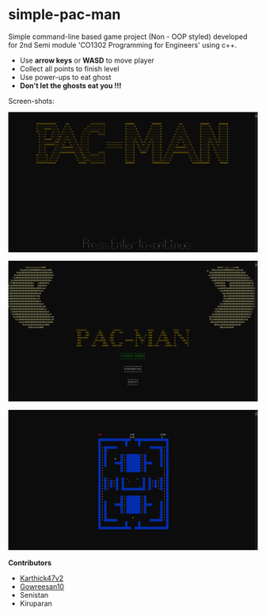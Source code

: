 # simple-pac-man

Simple command-line based game project (Non - OOP styled) developed for 2nd Semi module 'CO1302 Programming for Engineers' using c++.

* Use **arrow keys** or **WASD** to move player
* Collect all points to finish level
* Use power-ups to eat ghost
* **Don't let the ghosts eat you !!!**

Screen-shots:

![Splash-screen](./img/splash-screen.png)

![Menu-screen](./img/menu-screen.png)

![Gameplay-screen](./img/game-scene.png)

**Contributors**

* [Karthick47v2](https://github.com/Karthick47v2)
* [Gowreesan10](https://github.com/Gowreesan10)
* Senistan
* Kiruparan